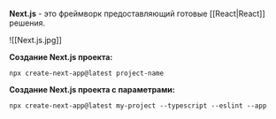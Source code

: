 **Next.js** - это фреймворк предоставляющий готовые [[React|React]] решения.

![[Next.js.jpg]]

**Создание Next.js проекта:**

```Shell
npx create-next-app@latest project-name
```

**Создание Next.js проекта с параметрами:**

```Shell
npx create-next-app@latest my-project --typescript --eslint --app
```

